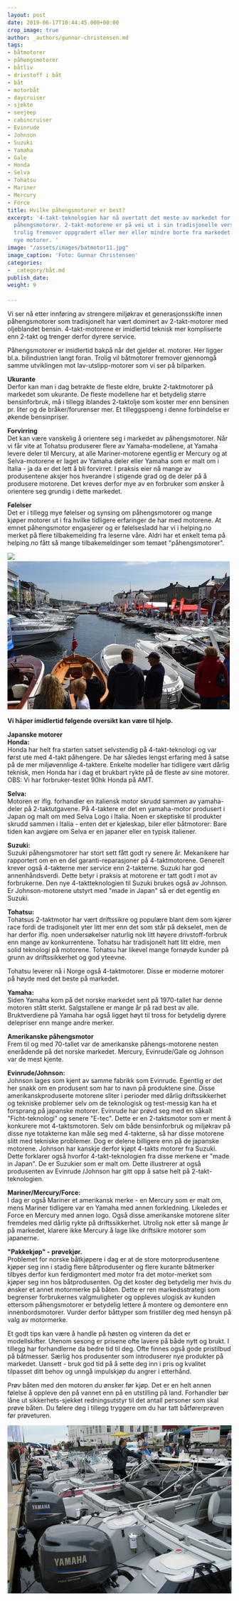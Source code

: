 ```yaml
---
layout: post
date: 2019-06-17T10:44:45.000+00:00
crop_image: true
author: _authors/gunnar-christensen.md
tags:
- båtmotorer
- påhengsmotorer
- båtliv
- drivstoff i båt
- båt
- motorbåt
- daycruiser
- sjekte
- seejeep
- cabincruiser
- Evinrude
- Johnson
- Suzuki
- Yamaha
- Gale
- Honda
- Selva
- Tohatsu
- Mariner
- Mercury
- Force
title: Hvilke påhengsmotorer er best?
excerpt: '4-takt-teknologien har nå overtatt det meste av markedet for salg av nye
  påhengsmotorer. 2-takt-motorene er på vei ut i sin tradisjonelle versjon, og blir
  trolig fremover oppgradert eller mer eller mindre borte fra markedet for salg av
  nye motorer. '
image: "/assets/images/batmotor11.jpg"
image_caption: 'Foto: Gunnar Christensen'
categories:
- _category/båt.md
publish_date: 
weight: 9

---
```

Vi ser nå etter innføring av strengere miljøkrav et generasjonsskifte innen påhengsmotorer som tradisjonelt har vært dominert av 2-takt-motorer med oljeblandet bensin. 4-takt-motorene er imidlertid teknisk mer kompliserte enn 2-takt og trenger derfor dyrere service.

Påhengsmotorer er imidlertid bakpå når det gjelder el. motorer. Her ligger bl.a. bilindustrien langt foran. Trolig vil båtmotorer fremover gjennomgå samme utviklingen mot lav-utslipp-motorer som vi ser på bilparken.

**Ukurante**  
Derfor kan man i dag betrakte de fleste eldre, brukte 2-taktmotorer på markedet som ukurante. De fleste modellene har et betydelig større bensinforbruk, må i tillegg iblandes 2-taktolje som koster mer enn bensinen pr. liter og de bråker/forurenser mer. Et tilleggspoeng i denne forbindelse er økende bensinpriser.

**Forvirring**  
Det kan være vanskelig å orientere seg i markedet av påhengsmotorer. Når vi får vite at Tohatsu produserer flere av Yamaha-modellene, at Yamaha levere deler til Mercury, at alle Mariner-motorene egentlig er Mercury og at Selva-motorene er laget av Yamaha deler eller Yamaha som er malt om i Italia - ja da er det lett å bli forvirret. I praksis eier nå mange av produsentene aksjer hos hverandre i stigende grad og de deler på å produsere motorene. Det kreves derfor mye av en forbruker som ønsker å orientere seg grundig i dette markedet.

**Følelser**  
Det er i tillegg mye følelser og synsing om påhengsmotorer og mange kjøper motorer ut i fra hvilke tidligere erfaringer de har med motorene. At emnet påhengsmotor engasjerer og er følelsesladd har vi i helping.no merket på flere tilbakemelding fra leserne våre. Aldri har et enkelt tema på helping.no fått så mange tilbakemeldinger som temaet "påhengsmotorer".

![](https://wwww.helping.no/assets/images/nikon2.jpg)![](/assets/images/nikon2.jpg)

**Vi håper imidlertid følgende oversikt kan være til hjelp.**

**Japanske motorer**  
**Honda:**  
Honda har helt fra starten satset selvstendig på 4-takt-teknologi og var først ute med 4-takt påhengere. De har således lengst erfaring med å satse på de mer miljøvennlige 4-taktere. Enkelte modeller har tidligere vært dårlig teknisk, men Honda har i dag et brukbart rykte på de fleste av sine motorer.  
OBS: Vi har forbruker-testet 90hk Honda på AMT.

**Selva:**  
Motoren er iflg. forhandler en italiensk motor skrudd sammen av yamaha-deler på 2-taktutgavene. På 4-taktere er det en yamaha-motor produsert i Japan og malt om med Selva Logo i Italia. Noen er skeptiske til produkter skrudd sammen i Italia - enten det er kjøleskap, biler eller båtmotorer: Bare tiden kan avgjøre om Selva er en japaner eller en typisk italiener.

**Suzuki:**  
Suzuki påhengsmotorer har stort sett fått godt ry senere år. Mekanikere har rapportert om en en del garanti-reparasjoner på 4-taktmotorene. Generelt krever også 4-takterne mer service enn 2-takterne. Suzuki har god annenhåndsverdi. Dette betyr i praksis at motorene er tatt godt i mot av forbrukerne. Den nye 4-taktteknologien til Suzuki brukes også av Johnson. Er Johnson-motorene utstyrt med "made in Japan" så er det egentlig en Suzuki.

**Tohatsu:**  
Tohatsus 2-taktmotor har vært driftssikre og populære blant dem som kjører race fordi de tradisjonelt yter litt mer enn det som står på dekselet, men de har derfor iflg. noen undersøkelser naturlig nok litt høyere drivstoff-forbruk enn mange av konkurrentene. Tohatsu har tradisjonelt hatt litt eldre, men solid teknologi på motorene. Tohatsu har likevel mange fornøyde kunder på grunn av driftssikkerhet og god yteevne.

Tohatsu leverer nå i Norge også 4-taktmotorer. Disse er moderne motorer på høyde med det beste på markedet.

**Yamaha:**  
Siden Yamaha kom på det norske markedet sent på 1970-tallet har denne motoren stått sterkt. Salgstallene er mange år på rad best av alle. Bruktverdiene på Yamaha har også ligget høyt til tross for betydelig dyrere delepriser enn mange andre merker.

**Amerikanske påhengsmotor**  
Frem til og med 70-tallet var de amerikanske påhengs-motorene nesten enerådende på det norske markedet. Mercury, Evinrude/Gale og Johnson var de mest kjente.

**Evinrude/Johnson:**  
Johnson lages som kjent av samme fabrikk som Evinrude. Egentlig er det her snakk om en produsent som har to navn på produktene sine. Disse amerikanskproduserte motorene sliter i perioder med dårlig driftssikkerhet og tekniske problemer selv om de teknologisk og test-messig kan ha et forsprang på japanske motorer. Evinrude har prøvd seg med en såkalt "Ficht-teknologi" og senere "E-tec". Dette er en 2-taktsmotor som er ment å konkurere mot 4-taktsmotoren. Selv om både bensinforbruk og miljøkrav på disse nye totakterne kan måle seg med 4-takterne, så har disse motorene slitt med tekniske problemer. Dog er delene billigere enn på de japanske motorene. Johnson har kanskje derfor kjøpt 4-takts motorer fra Suzuki. Dette forklarer også hvorfor 4-takt-teknologien fra disse merkene er "made in Japan". De er Suzukier som er malt om. Dette illustrerer at også produsenten av Evinrude /Johnson har gitt opp å satse helt på 2-takt-teknologien.

**Mariner/Mercury/Force:**  
I dag er også Mariner et amerikansk merke - en Mercury som er malt om, mens Mariner tidligere var en Yamaha med annen forkledning. Likeledes er Force en Mercury med annen logo. Også disse amerikanske motorene sliter fremdeles med dårlig rykte på driftssikkerhet. Utrolig nok etter så mange år på markedet, klarere ikke Mercury å lage like driftsikre motorer som japanerne.

**"Pakkekjøp" - prøvekjør.**  
Problemet for norske båtkjøpere i dag er at de store motorprodusentene kjøper seg inn i stadig flere båtprodusenter og flere kurante båtmerker tilbyes derfor kun ferdigmontert med motor fra det motor-merket som kjøper seg inn hos båtprodusenten. Og det koster deg betydelig mer hvis du ønsker et annet motormerke på båten. Dette er ren markedsstrategi som begrenser forbrukernes valgmuligheter og oppleves ulogisk av kunden ettersom påhengsmotorer er betydelig lettere å montere og demontere enn innenbordsmotorer. Vurder derfor båttyper som fristiller deg med hensyn på valg av motormerke.

Et godt tips kan være å handle på høsten og vinteren da det er modellskifter. Utenom sesong er prisene ofte lavere på både nytt og brukt. I tillegg har forhandlerne da bedre tid til deg. Ofte finnes også gode pristilbud på båtmesser. Særlig hos produsenter som introduserer nye produkter på markedet. Uansett - bruk god tid på å sette deg inn i pris og kvalitet tilpasset ditt behov og unngå impulskjøp du angrer i etterhånd.

Prøv båten med den motoren du ønsker før kjøp. Det er en helt annen følelse å oppleve den på vannet enn på en utstilling på land. Forhandler bør låne ut sikkerhets-sjekket redningsutstyr til det antall personer som skal prøve båten. Du følere deg i tillegg tryggere om du har tatt båtførerprøven før prøveturen.

![](/assets/images/arend.03.jpg)